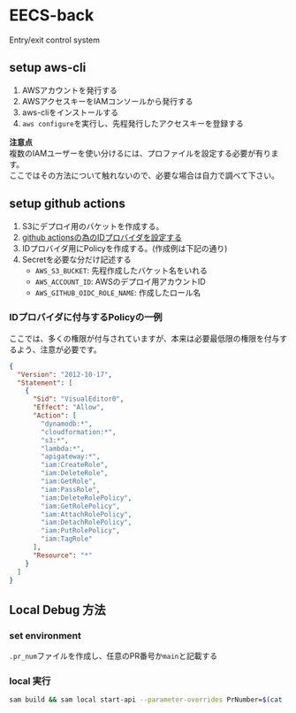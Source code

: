 # EECS-back

Entry/exit control system

## setup aws-cli

1. AWSアカウントを発行する
1. AWSアクセスキーをIAMコンソールから発行する
1. aws-cliをインストールする
1. `aws configure`を実行し、先程発行したアクセスキーを登録する

**注意点**  
複数のIAMユーザーを使い分けるには、プロファイルを設定する必要が有ります。  
ここではその方法について触れないので、必要な場合は自力で調べて下さい。

## setup github actions

1. S3にデプロイ用のバケットを作成する。
1. [github actionsの為のIDプロバイダを設定する](https://docs.github.com/ja/actions/deployment/security-hardening-your-deployments/configuring-openid-connect-in-amazon-web-services)
1. IDプロバイダ用にPolicyを作成する。(作成例は下記の通り)
1. Secretを必要な分だけ記述する
   - `AWS_S3_BUCKET`: 先程作成したバケット名をいれる
   - `AWS_ACCOUNT_ID`: AWSのデプロイ用アカウントID
   - `AWS_GITHUB_OIDC_ROLE_NAME`: 作成したロール名

### IDプロバイダに付与するPolicyの一例

ここでは、多くの権限が付与されていますが、本来は必要最低限の権限を付与するよう、注意が必要です。

```json
{
  "Version": "2012-10-17",
  "Statement": [
    {
      "Sid": "VisualEditor0",
      "Effect": "Allow",
      "Action": [
        "dynamodb:*",
        "cloudformation:*",
        "s3:*",
        "lambda:*",
        "apigateway:*",
        "iam:CreateRole",
        "iam:DeleteRole",
        "iam:GetRole",
        "iam:PassRole",
        "iam:DeleteRolePolicy",
        "iam:GetRolePolicy",
        "iam:AttachRolePolicy",
        "iam:DetachRolePolicy",
        "iam:PutRolePolicy",
        "iam:TagRole"
      ],
      "Resource": "*"
    }
  ]
}
```

## Local Debug 方法

### set environment

`.pr_num`ファイルを作成し、任意のPR番号か`main`と記載する

### local 実行

```sh
sam build && sam local start-api --parameter-overrides PrNumber=$(cat .pr_num)
```
